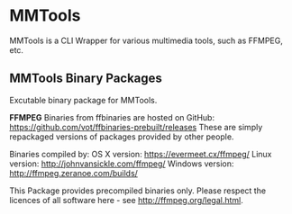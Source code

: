 # MMTools

MMTools is a CLI Wrapper for various multimedia tools, such as FFMPEG, etc.

## MMTools Binary Packages

Excutable binary package for MMTools.

**FFMPEG**
Binaries from ffbinaries are hosted on GitHub: 
https://github.com/vot/ffbinaries-prebuilt/releases 
These are simply repackaged versions of packages provided by other people.

Binaries compiled by:
OS X version: https://evermeet.cx/ffmpeg/
Linux version: http://johnvansickle.com/ffmpeg/
Windows version: http://ffmpeg.zeranoe.com/builds/

This Package provides precompiled binaries only.
Please respect the licences of all software here - see http://ffmpeg.org/legal.html.

